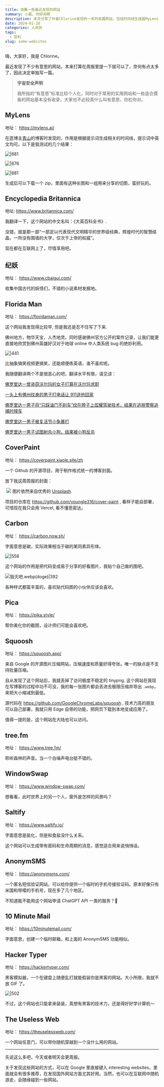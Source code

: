 ```yaml
---
title: 收集一些最近发现的网站
summary: 小氯，你好闲啊
description: 本文分享了作者Chlorine发现的一系列有趣网站，包括时间线生成器MyLens、在线百科全书Encyclopedia Britannica、中国古代妖怪资料库纪妖、佛罗里达奇闻异事集锦Florida Man、博客封面制作工具CoverPaint、代码图片生成器 Carbon、截图美化工具 Pica、Google的开源图片压缩工具Squoosh、森林声音白噪声网站tree.fm、展示全球风景的WindowSwap、加密消息生成器Saltify、临时手机号提供者AnonymSMS、临时邮箱服务10 Minute Mail、模拟黑客打字效果的Hacker Typer，以及随机跳转至有趣网站的The Useless Web。作者还提到通过搜索和随机浏览互联网可以发现更多有趣的网站。
date: 2024-01-28
categories: 人间世
tags:
  - 安利
slug: some-websites
---
```

嗨，大家好，我是 Chlorine。

最近发现了不少有意思的网站，本来打算在周报里提一下就可以了，奈何有点太多了，因此决定单独写一篇。

> **宇宙安全声明**
>
> 我所指的“有意思”标准比较个人化，同时对于常用的实用网站和一些适合摸鱼的网站基本没有收录，大家也不必较真什么叫有意思，你杠你对。

## MyLens

地址： https://mylens.ai/

在逛博主[青山](https://yinji.org)的博客时发现的，作用是根据提示词生成相关的时间线，提示词中英文均可。以下是我测试的几个结果：

![|681](https://img.clnya.fun/IMG-20240128120000-1.webp)

![|676](https://img.clnya.fun/IMG-20240128120000-2.webp)

![|681](https://img.clnya.fun/IMG-20240128120000-3.webp)

生成后可以下载一个 zip，里面有这种长图和一组用来分享的切图，蛮好玩的。

## Encyclopedia Britannica

地址: https://www.britannica.com/

我翻译一下，这个网站的中文名叫：《大英百科全书》.

没错，就是那一部“一部足以代表现代文明精华的世界级经典，辉煌时代的智慧结晶，一所没有围墙的大学，仅次于上帝的权威”。

现在都在互联网上了，尽情享用吧。

## 纪妖

地址： https://www.cbaigui.com/

收集中国古代的妖怪们，不错的小说素材发掘地。

## Florida Man

地址： https://floridaman.com/

这个网站我发现得比较早, 但是我还是忍不住写了下来.

佛州地方，物华天宝，人杰地灵。同时感谢佛州官方公开的案件记录，让我们能更直接地欣赏到佛州英雄好汉对于地球 online 中人类系统 bug 的绝妙利用。

![|441](https://img.clnya.fun/IMG-20240128120000-4.webp)

比抽象搞笑视频更搞笑，还能顺便练英语，谁不喜欢呢。

我随便翻译两个不是很恶心的吧，翻译水平有限，请见谅：

[佛罗里达一曾盗窃沃尔玛的女子打算在沃尔玛求职](https://floridaman.com/florida-woman-stole-walmart-plans-apply-job-walmart/)

[一头上有佛州纹身的男子打电话让 911送他回家](https://floridaman.com/state-tattooed-on-head-calls-911-for-a-ride-home/)

[佛罗里达一男子将“只踩油门不刹车”纹在脖子上炫耀驾驶技术，结果在逃脱警察追捕时撞车](https://floridaman.com/florida-man-with-all-gas-no-brakes-neck-tattoo-crashes-while-fleeing-police-video/)

[佛罗里达一男子被复活节小兔暴打](https://floridaman.com/florida-man-gets-beat-up-by-the-easter-bunny/)

[佛罗里达一男子试图射杀小狗，结果被小狗反杀](https://floridaman.com/florida-man-tries-shoot-puppy-puppy-shoots-instead/)

## CoverPaint

地址： https://coverpaint.xiaole.site/zh

一个 Github 的开源项目，用于制作格式统一的博客封面。

放下我这周周报的封面：

![]() ![](https://img.clnya.fun/IMG-20240128120000-5.webp)
图片依然来自优秀的 [Unsplash](https://unsplash.com/).

项目的仓库在 https://github.com/youngle316/cover-paint , 看样子能自部署，可惜现在我只会用 Vercel, 看不懂思密达。

## Carbon

地址： https://carbon.now.sh/

字面意思是碳，实际效果相当于碳的某同素异形体。

![|558](https://img.clnya.fun/IMG-20240128120000-6.webp)

这个网站的作用是把代码变成易于分享的好看图片，我贴个自己做的图吧。

![毁灭吧.webp(doge)|392](https://img.clnya.fun/IMG-20240128120000-7.webp)

各种样式都蛮丰富的，喜欢贴代码图的小伙伴应该会喜欢。

## Pica

地址： https://pika.style/

帮你美化你的截图，设计师们可能会喜欢吧。

## Squoosh

地址： https://squoosh.app/

来自 Google 的开源图片压缩网站，压缩速度和质量好得夸张。唯一的缺点是不支持批量压缩。

自从发现了这个网站后，我就丢掉了访问极度不稳定的 tinypng. 这个网站在我现在写博客的过程中功不可没，我的每一张图片都会丢进去极限压缩并导出 `.webp`，来把大小缩减到最低。

源代码在 https://github.com/GoogleChromeLabs/squoosh , 技术力高的朋友可以自己部署，我就只用 Edge 自带的功能，把网页下载到本地变成应用了。

值得一提的是，这个网站在大陆也可以访问。

## tree.fm

地址： https://www.tree.fm/

聆听森林的声音。当一个白噪声电台挺不错的。

## WindowSwap

地址： https://www.window-swap.com/

想看看，此时世界上的另一个人，窗外是怎样的风景吗？

## Saltify

地址： https://www.saltify.io/

字面意思是盐化，但是和食盐没什么关系。

这个网站可以生成带有密码和生命周期的消息，感觉适合用来说悄悄话。

## AnonymSMS

地址： https://anonymsms.com/

一个匿名短信验证网站，可以给你提供一个临时的手机号接验证码。原本好像只有米国和带嘤的手机号，现在多了几个地区。

不知道能不能用这个网站申请 ChatGPT API 一类的服务？🤣

## 10 Minute Mail

地址： https://10minutemail.com/

字面意思，创建一个临时邮箱，和上面的 AnonymSMS 功能相似。

## Hacker Typer

地址： https://hackertyper.com/

黑客模拟器，一个在键盘上随便乱打就能假装你是黑客的网站。大小所限，我就不放 GIF 了。

![|502](https://img.clnya.fun/IMG-20240128120000-8.webp)

不过，这个网站也只能拿来装装，真想有黑客的技术力，还是得好好学计算机～

## The Useless Web

地址： https://theuselessweb.com/

一个网站任意门，可以带你随机穿越到一个没什么用的网站。

---

先说这么多吧，今天或者明天会更周报。

关于发现这些网站的方式，可以在 Google 里直接键入 interesting websites，里面就会有很多推荐，在发现国外网站方面尤其好用。当然，也可以在互联网中随机游走，会随缘碰到一些网站。
